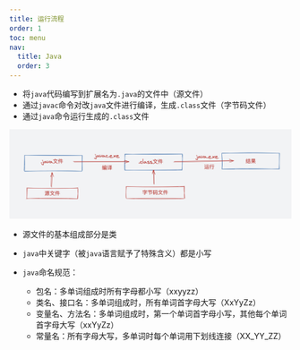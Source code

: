 ```yaml
---
title: 运行流程
order: 1
toc: menu
nav:
  title: Java
  order: 3
---
```


- 将`java`代码编写到扩展名为`.java`的文件中（源文件）
- 通过`javac`命令对改`java`文件进行编译，生成`.class`文件（字节码文件）
- 通过`java`命令运行生成的`.class`文件

![关系图](../assets/releation.png)

- 源文件的基本组成部分是类
- `java`中关键字（被`java`语言赋予了特殊含义）都是小写

- `java`命名规范：
  - 包名：多单词组成时所有字母都小写（xxyyzz）
  - 类名、接口名：多单词组成时，所有单词首字母大写（XxYyZz）
  - 变量名、方法名：多单词组成时，第一个单词首字母小写，其他每个单词首字母大写（xxYyZz）
  - 常量名：所有字母大写，多单词时每个单词用下划线连接（XX_YY_ZZ）
